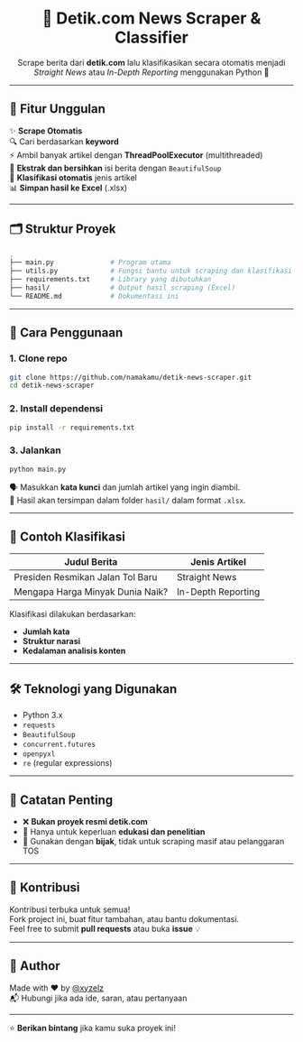 
<h1 align="center">📰 Detik.com News Scraper & Classifier</h1>

<p align="center">
  Scrape berita dari <strong>detik.com</strong> lalu klasifikasikan secara otomatis menjadi <em>Straight News</em> atau <em>In-Depth Reporting</em> menggunakan Python 🐍
</p>

---

## 🚀 Fitur Unggulan

✨ **Scrape Otomatis**  
🔍 Cari berdasarkan **keyword**  
⚡️ Ambil banyak artikel dengan **ThreadPoolExecutor** (multithreaded)  
🧹 **Ekstrak dan bersihkan** isi berita dengan `BeautifulSoup`  
🤖 **Klasifikasi otomatis** jenis artikel  
📊 **Simpan hasil ke Excel** (.xlsx)

---

## 🗂️ Struktur Proyek

```bash
.
├── main.py              # Program utama
├── utils.py             # Fungsi bantu untuk scraping dan klasifikasi
├── requirements.txt     # Library yang dibutuhkan
├── hasil/               # Output hasil scraping (Excel)
└── README.md            # Dokumentasi ini
```

---

## 🧪 Cara Penggunaan

### 1. Clone repo

```bash
git clone https://github.com/namakamu/detik-news-scraper.git
cd detik-news-scraper
```

### 2. Install dependensi

```bash
pip install -r requirements.txt
```

### 3. Jalankan

```bash
python main.py
```

🗣 Masukkan **kata kunci** dan jumlah artikel yang ingin diambil.  
📁 Hasil akan tersimpan dalam folder `hasil/` dalam format `.xlsx`.

---

## 🤖 Contoh Klasifikasi

| Judul Berita                           | Jenis Artikel       |
|----------------------------------------|----------------------|
| Presiden Resmikan Jalan Tol Baru       | Straight News        |
| Mengapa Harga Minyak Dunia Naik?       | In-Depth Reporting   |

Klasifikasi dilakukan berdasarkan:
- **Jumlah kata**
- **Struktur narasi**
- **Kedalaman analisis konten**

---

## 🛠 Teknologi yang Digunakan

- Python 3.x
- `requests`
- `BeautifulSoup`
- `concurrent.futures`
- `openpyxl`
- `re` (regular expressions)

---

## 📌 Catatan Penting

- ❌ **Bukan proyek resmi detik.com**
- 🧠 Hanya untuk keperluan **edukasi dan penelitian**
- 🤝 Gunakan dengan **bijak**, tidak untuk scraping masif atau pelanggaran TOS

---

## 🤝 Kontribusi

Kontribusi terbuka untuk semua!  
Fork project ini, buat fitur tambahan, atau bantu dokumentasi.  
Feel free to submit **pull requests** atau buka **issue** 💡

---

## 👤 Author

Made with ❤️ by [@xyzelz](https://github.com/xyzelz)  
📬 Hubungi jika ada ide, saran, atau pertanyaan

---

⭐ **Berikan bintang** jika kamu suka proyek ini!
